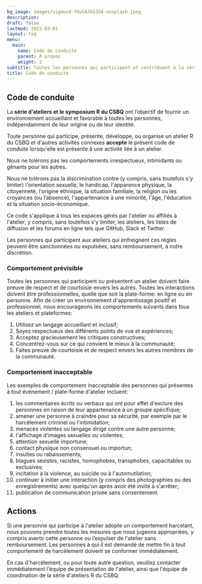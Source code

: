 ```yaml
---
bg_image: images/sigmund-YUuSAJkS3U4-unsplash.jpeg
description: 
draft: false
lastmod: 2022-03-01
layout: faq
menu:
  main:
    name: Code de conduite
    parent: À propos
    weight: 2
subtitle: Toutes les personnes qui participent et contribuent à la série d'ateliers R du CSBQ acceptent ce code de conduite.
title: Code de conduite 
---
```


## Code de conduite 

La **série d’ateliers et le symposium R du CSBQ** ont l’objectif de fournir un environnement accueillant et favorable à toutes les personnes, indépendamment de leur origine ou de leur identité.

Toute personne qui participe, présente, développe, ou organise un atelier R du CSBQ et d'autres activités connexes **accepte** le présent code de conduite lorsqu'elle est présente à une activité liée à un atelier.

Nous ne tolérons pas les comportements irrespectueux, intimidants ou gênants pour les autres.

Nous ne tolérons pas la discrimination contre (y compris, sans toutefois s'y limiter) l'orientation sexuelle, le handicap, l'apparence physique, la citoyenneté, l'origine ethnique, la situation familiale, la religion ou les croyances (ou l’absence), l'appartenance à une minorité, l'âge, l'éducation et la situation socio-économique.

Ce code s'applique à tous les espaces gérés par l'atelier ou affiliés à l'atelier, y compris, sans toutefois s'y limiter, les ateliers, les listes de diffusion et les forums en ligne tels que GitHub, Slack et Twitter.

Les personnes qui participent aux ateliers qui enfreignent ces règles peuvent être sanctionnées ou expulsées, sans remboursement, à notre discrétion.

### Comportement prévisible

Toutes les personnes qui participent ou présentent un atelier doivent faire preuve de respect et de courtoisie envers les autres. Toutes les interactions doivent être professionnelles, quelle que soit la plate-forme: en ligne ou en personne. Afin de créer un environnement d'apprentissage positif et professionnel, nous encourageons les comportements suivants dans tous les ateliers et plateformes:

1. Utilisez un langage accueillant et inclusif;
2. Soyez respectueux des différents points de vue et expériences;
3. Acceptez gracieusement les critiques constructives;
4. Concentrez-vous sur ce qui convient le mieux à la communauté;
5. Faites preuve de courtoisie et de respect envers les autres membres de la communauté.

### Comportement inacceptable

Les exemples de comportement inacceptable des personnes qui présentes à tout événement / plate-forme d'atelier incluent:

1. les commentaires écrits ou verbaux qui ont pour effet d'exclure des personnes en raison de leur appartenance à un groupe spécifique;
2. amener une personne à craindre pour sa sécurité, par exemple par le harcèlement criminel ou l'intimidation;
3. menaces violentes ou langage dirigé contre une autre personne;
4. l'affichage d'images sexuelles ou violentes;
5. attention sexuelle importune;
6. contact physique non consensuel ou importun;
7. insultes ou rabaissements;
8. blagues sexistes, racistes, homophobes, transphobes, capacitables ou exclusives;
9. incitation à la violence, au suicide ou à l'automutilation;
10. continuer à initier une interaction (y compris des photographies ou des enregistrements) avec quelqu'un après avoir été invité à s'arrêter;
11. publication de communication privée sans consentement.

## Actions

Si une personne qui participe à l'atelier adopte un comportement harcelant, nous pouvons prendre toutes les mesures que nous jugeons appropriées, y compris avertir cette personne ou l’expulser de l'atelier sans remboursement. Les personnes à qui il est demandé de mettre fin à tout comportement de harcèlement doivent se conformer immédiatement.

En cas d'harcèlement, ou pour toute autre question, veuillez contacter immédiatement l'équipe de présentation de l'atelier, ainsi que l'équipe de coordination de la série d'ateliers R du CSBQ.
